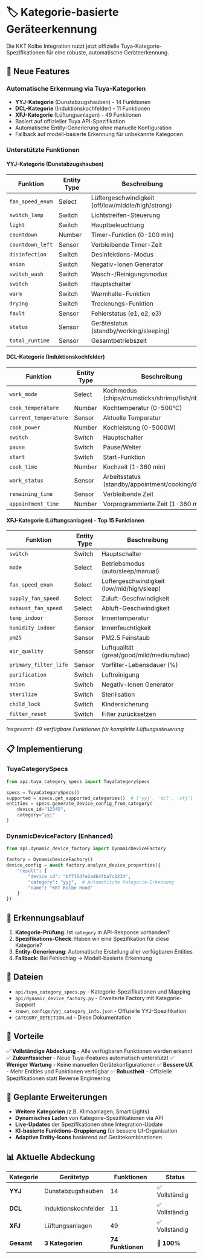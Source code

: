 # 🏷️ Kategorie-basierte Geräteerkennung

Die KKT Kolbe Integration nutzt jetzt offizielle Tuya-Kategorie-Spezifikationen für eine robuste, automatische Geräteerkennung.

## 🚀 Neue Features

### Automatische Erkennung via Tuya-Kategorien
- **YYJ-Kategorie** (Dunstabzugshauben) - 14 Funktionen
- **DCL-Kategorie** (Induktionskochfelder) - 11 Funktionen
- **XFJ-Kategorie** (Lüftungsanlagen) - 49 Funktionen
- Basiert auf offizieller Tuya API-Spezifikation
- Automatische Entity-Generierung ohne manuelle Konfiguration
- Fallback auf modell-basierte Erkennung für unbekannte Kategorien

### Unterstützte Funktionen

#### YYJ-Kategorie (Dunstabzugshauben)

| Funktion | Entity Type | Beschreibung |
|----------|-------------|--------------|
| `fan_speed_enum` | Select | Lüftergeschwindigkeit (off/low/middle/high/strong) |
| `switch_lamp` | Switch | Lichtstreifen-Steuerung |
| `light` | Switch | Hauptbeleuchtung |
| `countdown` | Number | Timer-Funktion (0-100 min) |
| `countdown_left` | Sensor | Verbleibende Timer-Zeit |
| `disinfection` | Switch | Desinfektions-Modus |
| `anion` | Switch | Negativ-Ionen Generator |
| `switch_wash` | Switch | Wasch-/Reinigungsmodus |
| `switch` | Switch | Hauptschalter |
| `warm` | Switch | Warmhalte-Funktion |
| `drying` | Switch | Trocknungs-Funktion |
| `fault` | Sensor | Fehlerstatus (e1, e2, e3) |
| `status` | Sensor | Gerätestatus (standby/working/sleeping) |
| `total_runtime` | Sensor | Gesamtbetriebszeit |

#### DCL-Kategorie (Induktionskochfelder)

| Funktion | Entity Type | Beschreibung |
|----------|-------------|--------------|
| `work_mode` | Select | Kochmodus (chips/drumsticks/shrimp/fish/ribs/meat) |
| `cook_temperature` | Number | Kochtemperatur (0-500°C) |
| `current_temperature` | Sensor | Aktuelle Temperatur |
| `cook_power` | Number | Kochleistung (0-5000W) |
| `switch` | Switch | Hauptschalter |
| `pause` | Switch | Pause/Weiter |
| `start` | Switch | Start-Funktion |
| `cook_time` | Number | Kochzeit (1-360 min) |
| `work_status` | Sensor | Arbeitsstatus (standby/appointment/cooking/done) |
| `remaining_time` | Sensor | Verbleibende Zeit |
| `appointment_time` | Number | Vorprogrammierte Zeit (1-360 min) |

#### XFJ-Kategorie (Lüftungsanlagen) - Top 15 Funktionen

| Funktion | Entity Type | Beschreibung |
|----------|-------------|--------------|
| `switch` | Switch | Hauptschalter |
| `mode` | Select | Betriebsmodus (auto/sleep/manual) |
| `fan_speed_enum` | Select | Lüftergeschwindigkeit (low/mid/high/sleep) |
| `supply_fan_speed` | Select | Zuluft-Geschwindigkeit |
| `exhaust_fan_speed` | Select | Abluft-Geschwindigkeit |
| `temp_indoor` | Sensor | Innentemperatur |
| `humidity_indoor` | Sensor | Innenfeuchtigkeit |
| `pm25` | Sensor | PM2.5 Feinstaub |
| `air_quality` | Sensor | Luftqualität (great/good/mild/medium/bad) |
| `primary_filter_life` | Sensor | Vorfilter-Lebensdauer (%) |
| `purification` | Switch | Luftreinigung |
| `anion` | Switch | Negativ-Ionen Generator |
| `sterilize` | Switch | Sterilisation |
| `child_lock` | Switch | Kindersicherung |
| `filter_reset` | Switch | Filter zurücksetzen |

*Insgesamt: 49 verfügbare Funktionen für komplette Lüftungssteuerung*

## 📋 Implementierung

### TuyaCategorySpecs
```python
from api.tuya_category_specs import TuyaCategorySpecs

specs = TuyaCategorySpecs()
supported = specs.get_supported_categories()  # ['yyj', 'dcl', 'xfj']
entities = specs.generate_device_config_from_category(
    device_id="12345",
    category="yyj"
)
```

### DynamicDeviceFactory (Enhanced)
```python
from api.dynamic_device_factory import DynamicDeviceFactory

factory = DynamicDeviceFactory()
device_config = await factory.analyze_device_properties({
    "result": {
        "device_id": "bf735dfe2ad64fba7c1234",
        "category": "yyj",  # Automatische Kategorie-Erkennung
        "name": "KKT Kolbe Hood"
    }
})
```

## 🔄 Erkennungsablauf

1. **Kategorie-Prüfung**: Ist `category` in API-Response vorhanden?
2. **Spezifikations-Check**: Haben wir eine Spezifikation für diese Kategorie?
3. **Entity-Generierung**: Automatische Erstellung aller verfügbaren Entities
4. **Fallback**: Bei Fehlschlag → Modell-basierte Erkennung

## 📁 Dateien

- `api/tuya_category_specs.py` - Kategorie-Spezifikationen und Mapping
- `api/dynamic_device_factory.py` - Erweiterte Factory mit Kategorie-Support
- `known_configs/yyj_category_info.json` - Offizielle YYJ-Spezifikation
- `CATEGORY_DETECTION.md` - Diese Dokumentation

## 🎯 Vorteile

✅ **Vollständige Abdeckung** - Alle verfügbaren Funktionen werden erkannt
✅ **Zukunftssicher** - Neue Tuya-Features automatisch unterstützt
✅ **Weniger Wartung** - Keine manuellen Gerätekonfigurationen
✅ **Bessere UX** - Mehr Entities und Funktionen verfügbar
✅ **Robustheit** - Offizielle Spezifikationen statt Reverse Engineering

## 🔮 Geplante Erweiterungen

- **Weitere Kategorien** (z.B. Klimaanlagen, Smart Lights)
- **Dynamisches Laden** von Kategorie-Spezifikationen via API
- **Live-Updates** der Spezifikationen ohne Integration-Update
- **KI-basierte Funktions-Gruppierung** für bessere UI-Organisation
- **Adaptive Entity-Icons** basierend auf Gerätekombinationen

## 📊 Aktuelle Abdeckung

| Kategorie | Gerätetyp | Funktionen | Status |
|-----------|-----------|------------|--------|
| **YYJ** | Dunstabzugshauben | 14 | ✅ Vollständig |
| **DCL** | Induktionskochfelder | 11 | ✅ Vollständig |
| **XFJ** | Lüftungsanlagen | 49 | ✅ Vollständig |
| **Gesamt** | **3 Kategorien** | **74 Funktionen** | **🎯 100%** |